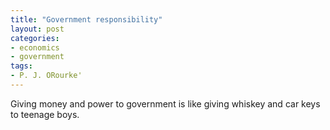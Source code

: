 ```yaml
---
title: "Government responsibility"
layout: post
categories:
- economics
- government
tags:
- P. J. ORourke'
---
```


Giving money and power to government is like giving whiskey and car keys to teenage boys.